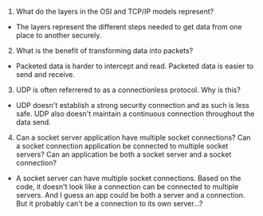 
1. What do the layers in the OSI and TCP/IP models represent?
- The layers represent the different steps needed to get data from one place to another securely.
2. What is the benefit of transforming data into packets? 
- Packeted data is harder to intercept and read. Packeted data is easier to send and receive. 
3. UDP is often referrered to as a connectionless protocol. Why is this?
- UDP doesn't establish a strong security connection and as such is less safe. UDP also doesn't maintain a continuous connection throughout the data send. 
4. Can a socket server application have multiple socket connections? Can a socket connection application be connected to multiple socket servers? Can an application be both a socket server and a socket connection?
- A socket server can have multiple socket connections. Based on the code, it doesn't look like a connection can be connected to multiple servers. And I guess an app could be both a server and a connection. But it probably can't be a connection to its own server...?
